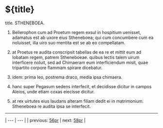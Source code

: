 # ${title}

title. STHENEBOEA.



1. Bellerophon cum ad Proetum regem exsul in hospitium uenisset, adamatus est ab uxore eius Stheneboea; qui cum concumbere cum ea noluisset, illa uiro suo mentita est se ab eo compellatam.



2. at Proetus re audita conscripsit tabellas de ea re et mittit eum ad Iobatam regem, patrem Stheneboeae. quibus lectis talem uirum interficere noluit, sed ad Chimaeram eum interficiendum misit, quae tripartito corpore flammam spirare dicebatur.



3. idem: prima leo, postrema draco, media ipsa chimaera.



4. hanc super Pegasum sedens interfecit, et decidisse dicitur in campos Aleios, unde etiam coxas eiecisse dicitur.



5. at rex uirtutes eius laudans alteram filiam dedit ei in matrimonium. Stheneboea re audita ipsa se interfecit.



---

| --- | --- |
| previous: [56pr](../56pr/) | next: [58pr](../58pr/) |